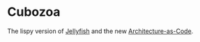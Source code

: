 # Cubozoa

The lispy version of [Jellyfish](https://northropgrumman.github.io/jellyfish/) and the new [Architecture-as-Code](https://jondavid-black.github.io/AaC/).
